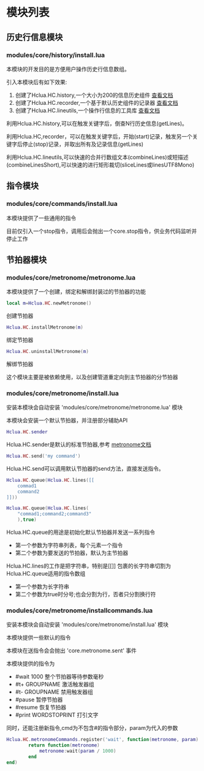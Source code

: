 # 模块列表

## 历史行信息模块

### modules/core/history/install.lua

本模块的开发目的是方便用户操作历史行信息数组。

引入本模块后有如下效果:

1. 创建了Hclua.HC.history,一个大小为200的信息历史组件 [查看文档](../src/hclua/compontent/history/README.md)
2. 创建了Hclua.HC.recorder,一个基于默认历史组件的记录器 [查看文档](../src/hclua/compontent/history/README.md)
3. 创建了Hclua.HC.lineutils,一个操作行信息的工具库 [查看文档](../src/hclua/compontent/lineutils/README.md)

利用Hclua.HC.history,可以在触发关键字后，倒查N行历史信息(getLines)。

利用Hclua.HC,recorder，可以在触发关键字后，开始(start)记录，触发另一个关键字后停止(stop)记录，并取出所有及记录信息(getLines)

利用Hclua.HC.lineutils,可以快速的合并行数组文本(combineLines)或短描述(combineLinesShort),可以快速的进行矩形裁切(sliceLines或linesUTF8Mono)

## 指令模块

### modules/core/commands/install.lua

本模块提供了一些通用的指令

目前仅引入一个stop指令，调用后会抛出一个core.stop指令，供业务代码监听并停止工作

## 节拍器模块

### modules/core/metronome/metronome.lua

本模块提供了一个创建，绑定和解绑封装过的节拍器的功能

```lua
local m=Hclua.HC.newMetronome()
```
创建节拍器

```lua
Hclua.HC.installMetronome(m)
```
绑定节拍器

```lua
Hclua.HC.uninstallMetronome(m)
```
解绑节拍器

这个模块主要是被依赖使用，以及创建管道重定向到主节拍器的分节拍器

### modules/core/metronome/install.lua

安装本模块会自动安装 'modules/core/metronome/metronome.lua' 模块

本模块会安装一个默认节拍器，并注册部分辅助API

```lua
Hclua.HC.sender
```

Hclua.HC.sender是默认的标准节拍器,参考 [metronome文档](../src/hclua/compontent/metronome/README.md)

```lua
Hclua.HC.send('my command')
```
Hclua.HC.send可以调用默认节拍器的send方法，直接发送指令。

```lua
Hclua.HC.queue(Hclua.HC.lines([[
    commad1
    command2
]]))

Hclua.HC.queue(Hclua.HC.lines(
    "commad1;command2;command3"
    ),true)
```
Hclua.HC.queue的用途是初始化默认节拍器并发送一系列指令
* 第一个参数为字符串列表，每个元素一个指令
* 第二个参数为要发送的节拍器，默认为主节拍器

Hclua.HC.lines的工作是把字符串，特别是[[]] 包裹的长字符串切割为Hclua.HC.queue适用的指令数组
* 第一个参数为长字符串
* 第二个参数为true时分号;也会分割为行，否者只分割换行符


### modules/core/metronome/installcommands.lua

安装本模块会自动安装 'modules/core/metronome/install.lua' 模块

本模块提供一些默认的指令

本模块在送指令会会抛出 'core.metronome.sent' 事件

本模块提供的指令为
* #wait 1000 整个节拍器等待参数毫秒
* #t+ GROUPNAME 激活触发器组
* #t- GROUPNAME 禁用触发器组
* #pause 暂停节拍器
* #resume 恢复节拍器
* #print WORDSTOPRINT 打引文字

同时，还能注册新指令,cmd为不包含#的指令部分，param为代入的参数
```lua
Hclua.HC.metronomeCommands.register('wait', function(metronome, param)
        return function(metronome)
            metronome:wait(param / 1000)
        end
end)
```
